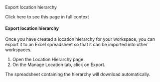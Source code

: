 Export location hierarchy

Click here to see this page in full context

####  Export location hierarchy

Once you have created a location hierarchy for your workspace, you can export
it to an Excel spreadsheet so that it can be imported into other workspaces.

  1. Open the Location Hierarchy page. 
  2. On the Manage Location tab, click on Export. 

The spreadsheet containing the hierarchy will download automatically.


